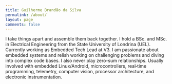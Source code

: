 ```yaml
---
title: Guilherme Brandão da Silva
permalink: /about/
layout: page
comments: false
---
```

I take things apart and assemble them back together. 
I hold a BSc. and MSc. in Electrical Engineering from the State University of Londrina (UEL). Currently working as Embedded Tech Lead at V3. 
I am passionate about embedded systems and relish working on challenging problems and diving into complex code bases. 
I also never play zero-sum relationships. Usually involved with embedded Linux/Android, microcontrollers, real‐time programming, telemetry, computer vision, processor architecture, and electronic instrumentation.

<!-- - {{ site.author.email }} -->
<!-- - github.com/{{ site.author.github }} -->

